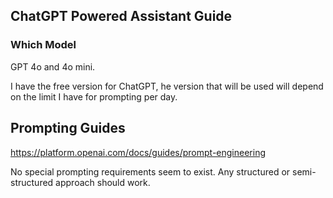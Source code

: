 ## ChatGPT Powered Assistant Guide

### Which Model
GPT 4o and 4o mini.

I have the free version for ChatGPT, he version that will be used will depend on the limit I have for prompting per day.

## Prompting Guides

https://platform.openai.com/docs/guides/prompt-engineering

No special prompting requirements seem to exist. Any structured or semi-structured approach should work. 